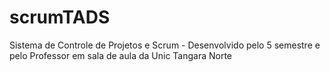 scrumTADS
=========

Sistema de Controle de Projetos e Scrum - Desenvolvido pelo 5 semestre e pelo Professor em sala de aula da Unic Tangara Norte
